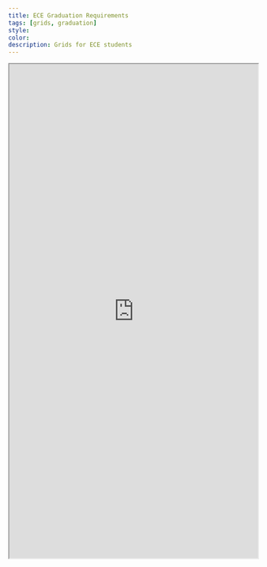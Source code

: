 ```yaml
---
title: ECE Graduation Requirements
tags: [grids, graduation]
style:
color:
description: Grids for ECE students
---
```

<html>
  <iframe src="https://docs.google.com/spreadsheets/d/e/2PACX-1vSm-VYt9H4gH0lpLTs5qtDGIkL12qL9dedc-WZKgN2QDiEjz31KCcP0oLe9WnxILA/pubhtml?widget=true&amp;headers=false" height="1000" width="100%"></iframe>
</html>